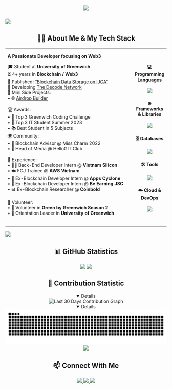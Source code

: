 <!-- Animated greeting -->
<h1 align="center">
  <a href="https://git.io/typing-svg">
    <img src="https://readme-typing-svg.herokuapp.com/?lines=Hello,+World!;I'm+Pason.dev;Welcome+to+my+GitHub!&center=true&size=30&color=58a6ff">
  </a>
</h1>

<!-- Horizontal divider -->
<img src="https://user-images.githubusercontent.com/73097560/115834477-dbab4500-a447-11eb-908a-139a6edaec5c.gif">

<!-- Combined About Me & Technologies Section -->
<h2 align="center">👨‍💻 About Me & My Tech Stack</h2>

<table align="center" border="0">
  <tr>
    <td align="left" width="100%">
      <p>
        <b>A Passionate Developer focusing on Web3</b>
      </p>
      <p>
        🎓 Student at <b>University of Greenwich</b><br>
        ⏳ 4+ years in <b>Blockchain / Web3</b><br>
        📄 Published: <a href="https://www.ijcaonline.org/archives/volume185/number35/32917-2023923141/">“Blockchain Data Storage on IJCA”</a><br>
        🚀 Developing <a href="https://app.decodenetwork.app/">The Decode Network</a><br>
        🧩 Mini Side Projects:<br>
        • 🌐 <a href="https://ac-capstone-project.vercel.app/airdrops">Airdrop Builder</a><br>
        <br>
        🏆 Awards: <br>• 🥉 Top 3 Greenwich Coding Challenge <br>• 🥉 Top 3 IT Student Summer 2023<br>• 📚 Best Student in 5 Subjects<br>
        🌍 Community: <br>
        • 🤝 Blockchain Advisor @ Miss Charm 2022 <br>
        • 🎥 Head of Media @ HelloGIT Club<br>
        <br>
        💼 Experience:<br>
        • 👨‍💻 Back-End Developer Intern @ <b>Vietnam Silicon</b><br>
        • ☁️ FCJ Trainee @ <b>AWS Vietnam</b><br>
        • 🔗 Ex-Blockchain Developer Intern @ <b>Apps Cyclone</b><br>
        • 🔐 Ex-Blockchain Developer Intern @ <b>Be Earning JSC</b><br>
        • 📊 Ex-Blockchain Researcher @ <b>Coinbold</b><br>
        <br>
        🙌 Volunteer:<br>
        • 🌱 Volunteer in <b>Green by Greenwich Season 2</b><br>
        • 🧭 Orientation Leader in <b>University of Greenwich</b><br>
        <br>
      </p>
    </td>
    <td align="center" width="100%">
      <h4>💻 Programming Languages</h4>
      <p>
        <img src="https://skillicons.dev/icons?i=ts,python,solidity" />
      </p>
      <h4>⚙️ Frameworks & Libraries</h4>
      <p>
        <img src="https://skillicons.dev/icons?i=nodejs,nestjs,fastapi" />
      </p>
      <h4>🗄️ Databases</h4>
      <p>
        <img src="https://skillicons.dev/icons?i=mongodb,mysql,redis" />
      </p>
      <h4>🛠️ Tools</h4>
      <p>
        <img src="https://skillicons.dev/icons?i=github,linux,rabbitmq" />
      </p>
      <h4>☁️ Cloud & DevOps</h4>
      <p>
        <img src="https://skillicons.dev/icons?i=docker,aws,githubactions" />
      </p>
    </td>
  </tr>
</table>

<!-- Horizontal divider -->
<img src="https://user-images.githubusercontent.com/73097560/115834477-dbab4500-a447-11eb-908a-139a6edaec5c.gif">

<!-- GitHub Stats Section -->
<h2 align="center">📊 GitHub Statistics</h2>

<div align="center">
  <!-- GitHub Stats Card -->
  <img height="180em" src="https://github-readme-stats.vercel.app/api?username=Pasonnn&theme=tokyonight&show_icons=true&rank_icon=github&count_private=true" />
  <img height="180em" src="https://github-readme-stats.vercel.app/api/top-langs/?username=Pasonnn&theme=tokyonight&layout=compact" />
<!-- Yearly Contributions Section -->
<h2 align="center">📅 Contribution Statistic</h2>

<!-- Yearly contribution navigator -->
<div align="center">
  
  <details open>
    <img src="https://github-readme-activity-graph.vercel.app/graph?username=Pasonnn&theme=tokyo-night&hide_border=true&area=true&custom_title=Last%2030%20Days%20Contributions" alt="Last 30 Days Contribution Graph" />
  </details>

  <!-- Contribution calendar -->
  <details open>
    <img src="https://github.com/Pasonnn/Pasonnn/blob/output/github-contribution-grid-snake-dark.svg" alt="Contribution Calendar" />
  </details>
</div>

<!-- Horizontal divider -->
<img src="https://user-images.githubusercontent.com/73097560/115834477-dbab4500-a447-11eb-908a-139a6edaec5c.gif">

<!-- Connect Section -->
<h2 align="center">📫 Connect With Me</h2>

<p align="center">
  <a href="mailto:pason.dev@gmail.com">
    <img src="https://img.shields.io/badge/Email-D14836?style=for-the-badge&logo=gmail&logoColor=white"/>
  </a>
  <a href="https://github.com/Pasonnn">
    <img src="https://img.shields.io/badge/GitHub-100000?style=for-the-badge&logo=github&logoColor=white"/>
  </a>
  <a href="https://www.linkedin.com/in/Pasonnn/">
    <img src="https://img.shields.io/badge/LinkedIn-0077B5?style=for-the-badge&logo=linkedin&logoColor=white"/>
  </a>
</p>
